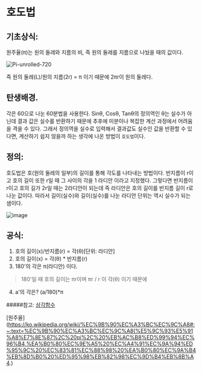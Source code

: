 # 호도법

## 기초상식:
원주율(π)는 원의 둘레와 지름의 비, 즉 원의 둘레를 지름으로 나눴을 때의 값이다.

![Pi-unrolled-720](https://user-images.githubusercontent.com/39623897/107473098-77504780-6bb3-11eb-8a28-e94c3fc02401.gif)

즉 원의 둘레(L)/원의 지름(2r) = π 이기 때문에 2πr이 원의 둘레다.

## 탄생배경.
각은 60으로 나눈 60분법을 사용한다. 
Sinθ, Cosθ, Tanθ의 정의역인 θ는 실수가 아닌데 결과 값은 실수를 반환하기 때문에 추후에 미분이나 복잡한 계산 과정에서 어려움을 격을 수 있다.
그래서 정의역을 실수로 입력해서 결과값도 실수인 값을 반환할 수 있다면, 계산하기 쉽지 않을까 하는 생각에 나온 방법이 `호도법`이다.

## 정의:

호도법은 호(원의 둘레의 일부)의 길이를 통해 각도를 나타내는 방법이다.
반지름이 r이고 호의 길이 또한 r일 때 그 사이의 각을 1 라디안 이라고 지정했다.
그렇다면 반지름이 r이고 호의 길가 2r일 때는 2라디안이 되는데
즉 라디안은 호의 길이를 반지름 길이 r로 나눈 값이다. 따라서 길이(실수)와 길이(실수)를 나눈 라디안 단위는 역시 실수가 되는 샘이다.

![image](https://user-images.githubusercontent.com/39623897/107473987-e8dcc580-6bb4-11eb-8d6d-3db3d1bbc6f4.png)

## 공식:
1. 호의 길이(x)/반지름(r) = 각(θ)[단위: 라디안]
2. 호의 길이(x) = 각(θ) * 반지름(r)
3. 180'의 각은 π(라디안) 이다.
> 180'일 때 호의 길이는 πr이며 πr / r 이 각(θ) 이기 때문에
4. a'의 각은? (a/180)*π

#####참고:
[삼각함수](https://www.youtube.com/watch?v=OO3f_JKVDAk)

[원주율](https://ko.wikipedia.org/wiki/%EC%9B%90%EC%A3%BC%EC%9C%A8#:~:text=%EC%9B%90%EC%A3%BC%EC%9C%A8(%E5%9C%93%E5%91%A8%E7%8E%87%2C%20pi%2C%20%EB%AC%B8%ED%99%94%EC%96%B4,%EA%B0%80%EC%9E%A5%20%EC%A4%91%EC%9A%94%ED%95%9C%20%EC%83%81%EC%88%98%20%EA%B0%80%EC%9A%B4%EB%8D%B0%20%ED%95%98%EB%82%98%EC%9D%B4%EB%8B%A4.)
